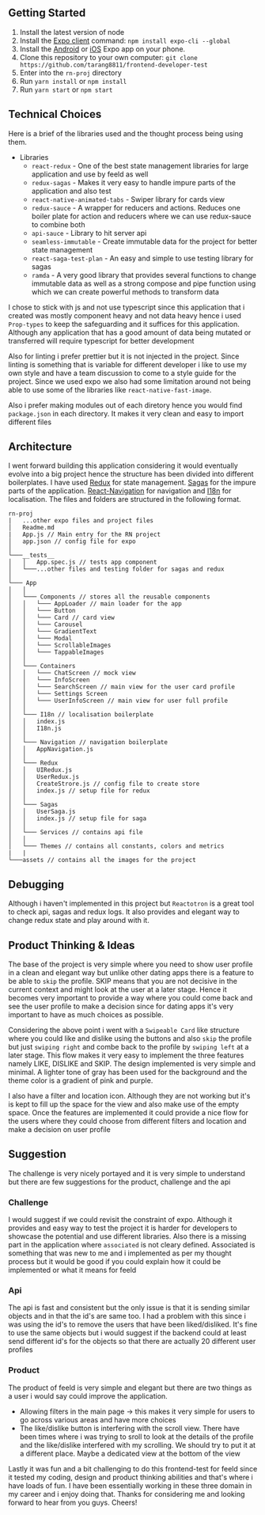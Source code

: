 ## Getting Started

1. Install the latest version of node
2. Install the [Expo client](https://expo.io/learn) command: `npm install expo-cli --global`
3. Install the [Android](https://play.google.com/store/apps/details?id=host.exp.exponent&hl=en) or [iOS](https://itunes.apple.com/app/apple-store/id982107779) Expo app on your phone.
4. Clone this repository to your own computer: `git clone https://github.com/tarang8811/frontend-developer-test`
5. Enter into the `rn-proj` directory
6. Run `yarn install` or `npm install`
7. Run `yarn start` or `npm start`

## Technical Choices

Here is a brief of the libraries used and the thought process being using them.

- Libraries
  - `react-redux` - One of the best state management libraries for large application and use by feeld as well
  - `redux-sagas` - Makes it very easy to handle impure parts of the application and also test
  - `react-native-animated-tabs` - Swiper library for cards view
  - `redux-sauce` - A wrapper for reducers and actions. Reduces one boiler plate for action and reducers where we can use redux-sauce to combine both
  - `api-sauce` - Library to hit server api
  - `seamless-immutable` - Create immutable data for the project for better state management
  - `react-saga-test-plan` - An easy and simple to use testing library for sagas
  - `ramda` - A very good library that provides several functions to change immutable data as well as a strong compose and pipe function using which we can create powerful methods to transform data

I chose to stick with js and not use typescript since this application that i created was mostly component heavy and not data heavy hence i used `Prop-types` to keep the safeguarding and it suffices for this application. Although any application that has a good amount of data being mutated or transferred will require typescript for better development

Also for linting i prefer prettier but it is not injected in the project. Since linting is something that is variable for different developer i like to use my own style and have a team discussion to come to a style guide for the project. Since we used expo we also had some limitation around not being able to use some of the libraries like `react-native-fast-image`.

Also i prefer making modules out of each diretory hence you would find `package.json` in each directory. It makes it very clean and easy to import different files

## Architecture

I went forward building this application considering it would eventually evolve into a big project hence the structure has been divided into different boilerplates. I have used [Redux](https://redux.js.org/) for state management. [Sagas](http://redux-saga.js.org) for the impure parts of the application. [React-Navigation](https://reactnavigation.org/) for navigation and [I18n](https://github.com/fnando/i18n-js) for localisation. The files and folders are structured in the following format.

```
rn-proj
|   ...other expo files and project files
│   Readme.md
|   App.js // Main entry for the RN project
│   app.json // config file for expo
│
└───__tests__
│   │   App.spec.js // tests app component
│   └───...other files and testing folder for sagas and redux
│
└─── App
│   │
│   └─── Components // stores all the reusable components
│   │   └─── AppLoader // main loader for the app
│   │   └─── Button
│   │   └─── Card // card view
│   │   └─── Carousel
│   │   └─── GradientText
│   │   └─── Modal
│   │   └─── ScrollableImages
│   │   └─── TappableImages
│   │
│   └─── Containers
│   │   └─── ChatScreen // mock view
│   │   └─── InfoScreen
│   │   └─── SearchScreen // main view for the user card profile
│   │   └─── Settings Screen
│   │   └─── UserInfoScreen // main view for user full profile
│   │
│   └─── I18n // localisation boilerplate
│   │   index.js
│   │   I18n.js
│   │
│   └─── Navigation // navigation boilerplate
│   │   AppNavigation.js
│   │
│   └─── Redux
│   │   UIRedux.js
│   │   UserRedux.js
│   │   CreateStrore.js // config file to create store
│   │   index.js // setup file for redux
│   │
│   └─── Sagas
│   │   UserSaga.js
│   │   index.js // setup file for saga
│   │
│   └─── Services // contains api file
│   │
│   └─── Themes // contains all constants, colors and metrics
|   |
└───assets // contains all the images for the project

```

## Debugging

Although i haven't implemented in this project but `Reactotron` is a great tool to check api, sagas and redux logs. It also provides and elegant way to change redux state and play around with it.

## Product Thinking & Ideas

The base of the project is very simple where you need to show user profile in a clean and elegant way but unlike other dating apps there is a feature to be able to `skip` the profile. SKIP means that you are not decisive in the current context and might look at the user at a later stage. Hence it becomes very important to provide a way where you could come back and see the user profile to make a decision since for dating apps it's very important to have as much choices as possible.

Considering the above point i went with a `Swipeable Card` like structure where you could like and dislike using the buttons and also `skip` the profile but just `swiping right` and combe back to the profile by `swiping left` at a later stage. This flow makes it very easy to implement the three features namely LIKE, DISLIKE and SKIP. The design implemented is very simple and minimal. A lighter tone of gray has been used for the background and the theme color is a gradient of pink and purple.

I also have a filter and location icon. Although they are not working but it's is kept to fill up the space for the view and also make use of the empty space. Once the features are implemented it could provide a nice flow for the users where they could choose from different filters and location and make a decision on user profile

## Suggestion

The challenge is very nicely portayed and it is very simple to understand but there are few suggestions for the product, challenge and the api

### Challenge

I would suggest if we could revisit the constraint of expo. Although it provides and easy way to test the project it is harder for developers to showcase the potential and use different libraries. Also there is a missing part in the application where `associated` is not cleary defined. Associated is something that was new to me and i implemented as per my thought process but it would be good if you could explain how it could be implemented or what it means for feeld

### Api

The api is fast and consistent but the only issue is that it is sending similar objects and in that the id's are same too. I had a problem with this since i was using the id's to remove the users that have been liked/disliked. It's fine to use the same objects but i would suggest if the backend could at least send different id's for the objects so that there are actually 20 different user profiles

### Product

The product of feeld is very simple and elegant but there are two things as a user i would say could improve the application.

- Allowing filters in the main page -> this makes it very simple for users to go across various areas and have more choices
- The like/dislike button is interfering with the scroll view. There have been times where i was trying to sroll to look at the details of the profile and the like/dislike interfered with my scrolling. We should try to put it at a different place. Maybe a dedicated view at the bottom of the view

Lastly it was fun and a bit challenging to do this frontend-test for feeld since it tested my coding, design and product thinking abilities and that's where i have loads of fun. I have been essentially working in these three domain in my career and i enjoy doing that. Thanks for considering me and looking forward to hear from you guys. Cheers!
